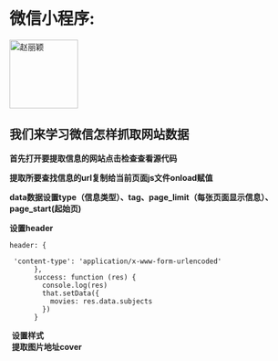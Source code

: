 # 微信小程序:

<img src="http://img2015.zdface.com/20170403/400eb0b46d359e4da1c9833242048238.png" title="赵丽颖" width="120" height="120" align=center />
<h2>我们来学习微信怎样抓取网站数据</h2>

**首先打开要提取信息的网站点击检查查看源代码**

**提取所要查找信息的url复制给当前页面js文件onload赋值**

**data数据设置type（信息类型）、tag、page_limit（每张页面显示信息）、page_start(起始页)** 

**设置header**  
```
header: {  

 'content-type': 'application/x-www-form-urlencoded'    
      },    
      success: function (res) {    
        console.log(res)    
        that.setData({    
          movies: res.data.subjects    
        })    
      }
 ```
  **设置样式**  
  **提取图片地址cover**



